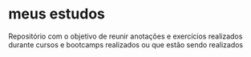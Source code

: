 # meus estudos
 Repositório com o objetivo de reunir anotações e exercícios realizados durante cursos e bootcamps realizados ou que estão sendo realizados

